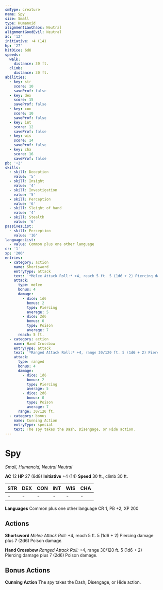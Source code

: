 ```yaml
---
smType: creature
name: Spy
size: Small
type: Humanoid
alignmentLawChaos: Neutral
alignmentGoodEvil: Neutral
ac: '12'
initiative: +4 (14)
hp: '27'
hitDice: 6d8
speeds:
  walk:
    distance: 30 ft.
  climb:
    distance: 30 ft.
abilities:
  - key: str
    score: 10
    saveProf: false
  - key: dex
    score: 15
    saveProf: false
  - key: con
    score: 10
    saveProf: false
  - key: int
    score: 12
    saveProf: false
  - key: wis
    score: 14
    saveProf: false
  - key: cha
    score: 16
    saveProf: false
pb: '+2'
skills:
  - skill: Deception
    value: '5'
  - skill: Insight
    value: '4'
  - skill: Investigation
    value: '5'
  - skill: Perception
    value: '6'
  - skill: Sleight of hand
    value: '4'
  - skill: Stealth
    value: '6'
passivesList:
  - skill: Perception
    value: '16'
languagesList:
  - value: Common plus one other language
cr: '1'
xp: '200'
entries:
  - category: action
    name: Shortsword
    entryType: attack
    text: '*Melee Attack Roll:* +4, reach 5 ft. 5 (1d6 + 2) Piercing damage plus 7 (2d6) Poison damage.'
    attack:
      type: melee
      bonus: 4
      damage:
        - dice: 1d6
          bonus: 2
          type: Piercing
          average: 5
        - dice: 2d6
          bonus: 0
          type: Poison
          average: 7
      reach: 5 ft.
  - category: action
    name: Hand Crossbow
    entryType: attack
    text: '*Ranged Attack Roll:* +4, range 30/120 ft. 5 (1d6 + 2) Piercing damage plus 7 (2d6) Poison damage.'
    attack:
      type: ranged
      bonus: 4
      damage:
        - dice: 1d6
          bonus: 2
          type: Piercing
          average: 5
        - dice: 2d6
          bonus: 0
          type: Poison
          average: 7
      range: 30/120 ft.
  - category: bonus
    name: Cunning Action
    entryType: special
    text: The spy takes the Dash, Disengage, or Hide action.
---
```


# Spy
*Small, Humanoid, Neutral Neutral*

**AC** 12
**HP** 27 (6d8)
**Initiative** +4 (14)
**Speed** 30 ft., climb 30 ft.

| STR | DEX | CON | INT | WIS | CHA |
| --- | --- | --- | --- | --- | --- |
| - | - | - | - | - | - |

**Languages** Common plus one other language
CR 1, PB +2, XP 200

## Actions

**Shortsword**
*Melee Attack Roll:* +4, reach 5 ft. 5 (1d6 + 2) Piercing damage plus 7 (2d6) Poison damage.

**Hand Crossbow**
*Ranged Attack Roll:* +4, range 30/120 ft. 5 (1d6 + 2) Piercing damage plus 7 (2d6) Poison damage.

## Bonus Actions

**Cunning Action**
The spy takes the Dash, Disengage, or Hide action.
